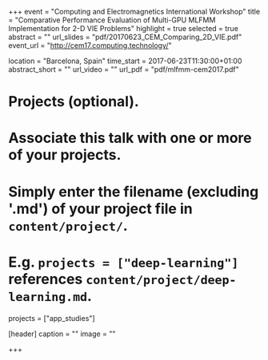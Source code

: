 +++
event = "Computing and Electromagnetics International Workshop"
title = "Comparative Performance Evaluation of Multi-GPU MLFMM Implementation for 2-D VIE Problems"
highlight = true
selected = true
abstract = ""
url_slides = "pdf/20170623_CEM_Comparing_2D_VIE.pdf"
event_url = "http://cem17.computing.technology/"

location = "Barcelona, Spain"
time_start = 2017-06-23T11:30:00+01:00
abstract_short = ""
url_video = ""
url_pdf = "pdf/mlfmm-cem2017.pdf"

# Projects (optional).
#   Associate this talk with one or more of your projects.
#   Simply enter the filename (excluding '.md') of your project file in `content/project/`.
#   E.g. `projects = ["deep-learning"]` references `content/project/deep-learning.md`.
projects = ["app_studies"]

[header]
  caption = ""
  image = ""

+++

